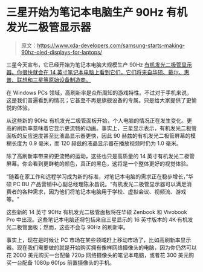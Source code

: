 # 三星开始为笔记本电脑生产 90Hz 有机发光二极管显示器

> 原文：<https://www.xda-developers.com/samsung-starts-making-90hz-oled-displays-for-laptops/>

三星今天宣布，它已经开始为笔记本电脑大规模生产 90Hz [有机发光二极管显示器。你很快就会在 14 英寸笔记本电脑上看到它们，它们将来自华硕、戴尔、惠普、联想和三星等原始设备制造商。](https://www.xda-developers.com/best-oled-laptops/)

在 Windows PCs 领域，高刷新率是众所周知的游戏特性。不过对于手机来说，这是我们普遍看到的情况；它甚至不再是旗舰设备的专属。只是给大家提供了更愉悦的体验。

从这些新的 90Hz 有机发光二极管面板开始，个人电脑的情况正在发生变化。更高的刷新率意味着它显示更流畅的动画。事实上，三星显示表示，有机发光二极管面板的反应速度甚至比液晶显示器更快，因此 90 赫兹的有机发光二极管屏幕的模糊长度为 0.9 毫米，而 120 赫兹的液晶显示器在播放视频时仍为 1.0 毫米。

除了高刷新率带来的更流畅的运动，这些也只是高质量的 14 英寸有机发光二极管屏幕。你会看到更鲜艳的颜色，真正的黑色，这将是一个整体更好的视觉体验。

“随着在家工作和远程学习成为新的标准，对笔记本电脑的需求正在稳步增长，”华硕 PC BU 产品营销中心副总经理陈永昌说。“有机发光二极管显示器可以满足消费者的各种需求，因为他们将笔记本电脑用于学校、虚拟会议、视频流、游戏等。"

这些新的 14 英寸 90Hz 有机发光二极管面板将在华硕 Zenbook 和 Vivobook Pro 中出现。这些笔记本电脑还将包括来自三星显示的 16 英寸版本的 4K·有机发光二极管面板；然而，这些不会与 90Hz 的刷新率。

事实上，现在是时候让 PC 市场在某些领域赶上移动市场了，比如高刷新率显示器。现在我们需要做的就是开始购买拥有像样网络摄像头的电脑，因为你仍然可以花 2000 美元购买一台配备 720p 网络摄像头的笔记本电脑，或者花 300 美元购买一台配备 1080p 60fps 前置摄像头的手机。